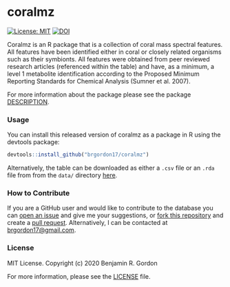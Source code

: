 
<!-- README.md is generated from README.Rmd. Please edit that file -->

# coralmz

<!-- badges: start -->

[![License:
MIT](https://img.shields.io/badge/License-MIT-yellow.svg)](https://opensource.org/licenses/MIT)
[![DOI](https://zenodo.org/badge/DOI/10.5281/zenodo.3894205.svg)](https://doi.org/10.5281/zenodo.3894205)
<!-- badges: end -->

Coralmz is an R package that is a collection of coral mass spectral
features. All features have been identified either in coral or closely
related organisms such as their symbionts. All features were obtained
from peer reviewed research articles (referenced within the table) and
have, as a minimum, a level 1 metabolite identification according to the
Proposed Minimum Reporting Standards for Chemical Analysis (Sumner et
al. 2007).

For more information about the package please see the package
[DESCRIPTION](DESCRIPTION).

### Usage

You can install this released version of coralmz as a package in R using
the devtools package:

``` r
devtools::install_github("brgordon17/coralmz")
```

Alternatively, the table can be downloaded as either a `.csv` file or an
`.rda` file from from the `data/` directory [here](data/).

### How to Contribute

If you are a GitHub user and would like to contribute to the database
you can [open an
issue](https://help.github.com/en/articles/creating-an-issue) and give
me your suggestions, or [fork this
repository](https://help.github.com/en/articles/fork-a-repo) and create
a [pull
request](https://help.github.com/en/articles/creating-a-pull-request).
Alternatively, I can be contacted at <brgordon17@gmail.com>.

### License

MIT License. Copyright (c) 2020 Benjamin R. Gordon

For more information, please see the [LICENSE](LICENSE.md) file.
